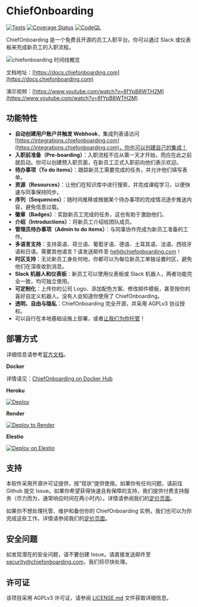 # ChiefOnboarding

[![Tests](https://github.com/chiefonboarding/ChiefOnboarding/actions/workflows/tests.yml/badge.svg)](https://github.com/chiefonboarding/ChiefOnboarding/actions/workflows/tests.yml)
[![Coverage Status](https://coveralls.io/repos/github/chiefonboarding/ChiefOnboarding/badge.svg?branch=master)](https://coveralls.io/github/chiefonboarding/ChiefOnboarding?branch=master)
[![CodeQL](https://github.com/chiefonboarding/ChiefOnboarding/actions/workflows/codeql-analysis.yml/badge.svg)](https://github.com/chiefonboarding/ChiefOnboarding/actions/workflows/codeql-analysis.yml)

ChiefOnboarding 是一个免费且开源的员工入职平台。你可以通过 Slack 或仪表板来完成新员工的入职流程。

![chiefonboarding 时间线概览](docs/static/timeline-overview.png)

文档地址：[https://docs.chiefonboarding.com](https://docs.chiefonboarding.com)

演示视频：[https://www.youtube.com/watch?v=8fYpB8WTH2M](https://www.youtube.com/watch?v=8fYpB8WTH2M)

## 功能特性
- **自动创建用户账户并触发 Webhook**，集成列表请访问 [https://integrations.chiefonboarding.com](https://integrations.chiefonboarding.com)，你也可以创建自己的集成！
- **入职前准备（Pre-boarding）**：入职流程不应从第一天才开始，而应在此之前就启动。你可以创建预入职页面，在新员工正式入职前向他们表示欢迎。
- **待办事项（To do items）**：跟踪新员工需要完成的任务，并允许他们填写表单。
- **资源（Resources）**：让他们在知识库中进行搜索，并完成课程学习，以便快速与同事保持同步。
- **序列（Sequences）**：随时间推移或根据某个待办事项的完成情况逐步推送内容，避免信息过载。
- **徽章（Badges）**：奖励新员工完成的任务，这也有助于激励他们。
- **介绍（Introductions）**：将新员工介绍给团队成员。
- **管理员待办事项（Admin to do items）**：与同事协作完成为新员工准备的工作。
- **多语言支持**：支持英语、荷兰语、葡萄牙语、德语、土耳其语、法语、西班牙语和日语。需要其他语言？请发送邮件至 [hell@chiefonboarding.com](mailto:hell@chiefonboarding.com)！
- **时区支持**：无论新员工身处何地，你都可以为每位新员工单独设置时区，避免他们在深夜收到消息。
- **Slack 机器人和仪表板**：新员工可以使用仪表板或 Slack 机器人，两者功能完全一致，均可独立使用。
- **可定制化**：上传你的公司 Logo、添加配色方案、修改邮件模板，甚至按你的喜好自定义机器人。没有人会知道你使用了 ChiefOnboarding。
- **透明、自由与隐私**：ChiefOnboarding 完全开源，并采用 AGPLv3 协议授权。
- 可以自行在本地基础设施上部署，或者[让我们为你托管](https://chiefonboarding.com/pricing)！

## 部署方式
详细信息请参考[官方文档](https://docs.chiefonboarding.com)。

**Docker**

详情请见：[ChiefOnboarding on Docker Hub](https://hub.docker.com/r/chiefonboarding/chiefonboarding)

**Heroku**

[![Deploy](https://www.herokucdn.com/deploy/button.svg)](https://heroku.com/deploy?template=https://github.com/chiefonboarding/ChiefOnboarding)

**Render**

[![Deploy to Render](https://render.com/images/deploy-to-render-button.svg)](https://render.com/deploy?repo=https://github.com/chiefonboarding/chiefonboarding)

**Elestio**

[![Deploy on Elestio](https://elest.io/images/logos/deploy-to-elestio-btn.png)](https://elest.io/open-source/chiefonboarding)

## 支持
本软件采用开源许可证提供，按“现状”提供使用。如果你有任何问题，请前往 Github 提交 Issue。如果你希望获得快速且有保障的支持，我们提供付费支持服务（尽力而为，通常响应时间在两小时内）。详情请参阅我们的[定价页面](https://chiefonboarding.com/pricing)。

如果你不想处理托管、维护和备份你的 ChiefOnboarding 实例，我们也可以为你完成这些工作。详情请参阅我们的[定价页面](https://chiefonboarding.com/pricing)。

## 安全问题
如发现潜在的安全问题，请不要创建 Issue。请直接发送邮件至 security@chiefonboarding.com，我们将尽快处理。

## 许可证
该项目采用 AGPLv3 许可证，请参阅 [LICENSE.md](LICENSE.md) 文件获取详细信息。
